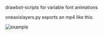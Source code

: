 drawbot-scripts for variable font animations

oneaxislayers.py exports an mp4 like this:

![example](https://user-images.githubusercontent.com/51919489/87611374-3456f000-c708-11ea-8281-4085807a4cdb.gif)
